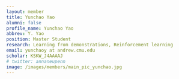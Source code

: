```yaml
---
layout: member
title: Yunchao Yao
alumni: false 
profile_name: Yunchao Yao
abbrev: Y. Yao
position: Master Student
research: Learning from demonstrations, Reinforcement learning
email: yunchaoy at andrew.cmu.edu
scholar: KSKW_J4AAAAJ
# twitter: annaneupenn
image: /images/members/main_pic_yunchao.jpg
---
```


